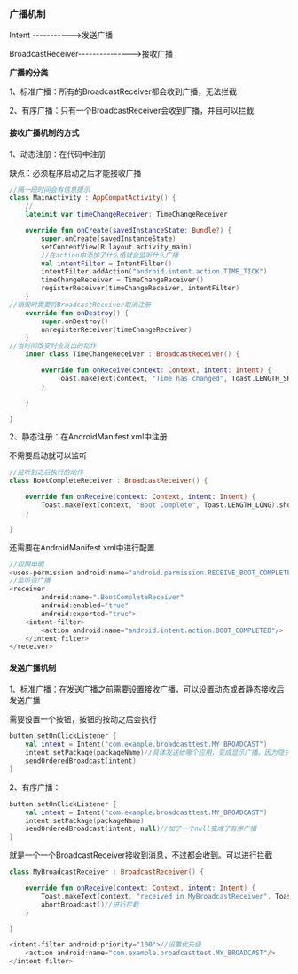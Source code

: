 ### **广播机制**

Intent   ----------->发送广播

BroadcastReceiver--------------->接收广播

**广播的分类**

1、标准广播：所有的BroadcastReceiver都会收到广播，无法拦截

2、有序广播：只有一个BroadcastReceiver会收到广播，并且可以拦截

#### **接收广播机制的方式**

1、动态注册：在代码中注册

缺点：必须程序启动之后才能接收广播

```kotlin
//隔一段时间会有信息提示
class MainActivity : AppCompatActivity() {
    //
    lateinit var timeChangeReceiver: TimeChangeReceiver

    override fun onCreate(savedInstanceState: Bundle?) {
        super.onCreate(savedInstanceState)
        setContentView(R.layout.activity_main)
        //在action中添加了什么值就会监听什么广播
        val intentFilter = IntentFilter()
        intentFilter.addAction("android.intent.action.TIME_TICK")
        timeChangeReceiver = TimeChangeReceiver()
        registerReceiver(timeChangeReceiver, intentFilter)
    }
//销毁时需要将BroadcastReceiver取消注册
    override fun onDestroy() {
        super.onDestroy()
        unregisterReceiver(timeChangeReceiver)
    }
//当时间改变时会发出的动作
    inner class TimeChangeReceiver : BroadcastReceiver() {

        override fun onReceive(context: Context, intent: Intent) {
            Toast.makeText(context, "Time has changed", Toast.LENGTH_SHORT).show()
        }

    }

}
```

2、静态注册：在AndroidManifest.xml中注册

不需要启动就可以监听

```kotlin
//监听到之后执行的动作
class BootCompleteReceiver : BroadcastReceiver() {

    override fun onReceive(context: Context, intent: Intent) {
        Toast.makeText(context, "Boot Complete", Toast.LENGTH_LONG).show()
    }

}
```

还需要在AndroidManifest.xml中进行配置

```kotlin
//权限申明
<uses-permission android:name="android.permission.RECEIVE_BOOT_COMPLETED"/>
//监听该广播
<receiver
        android:name=".BootCompleteReceiver"
        android:enabled="true"
        android:exported="true">
    <intent-filter>
        <action android:name="android.intent.action.BOOT_COMPLETED"/>
    </intent-filter>
</receiver>
```

#### **发送广播机制**

1、标准广播：在发送广播之前需要设置接收广播，可以设置动态或者静态接收后发送广播

需要设置一个按钮，按钮的按动之后会执行

```kotlin
button.setOnClickListener {
    val intent = Intent("com.example.broadcasttest.MY_BROADCAST")
    intent.setPackage(packageName)//具体发送给哪个应用，变成显示广播。因为隐式广播在静态接收是无法接收的
    sendOrderedBroadcast(intent)
}
```

2、有序广播：

```kotlin
button.setOnClickListener {
    val intent = Intent("com.example.broadcasttest.MY_BROADCAST")
    intent.setPackage(packageName)
    sendOrderedBroadcast(intent, null)//加了一个null变成了有序广播
}
```

就是一个一个BroadcastReceiver接收到消息，不过都会收到。可以进行拦截

```kotlin
class MyBroadcastReceiver : BroadcastReceiver() {

    override fun onReceive(context: Context, intent: Intent) {
        Toast.makeText(context, "received in MyBroadcastReceiver", Toast.LENGTH_SHORT).show()
        abortBroadcast()//进行拦截
    }

}
```

```kotlin
<intent-filter android:priority="100">//设置优先级
    <action android:name="com.example.broadcasttest.MY_BROADCAST"/>
</intent-filter>
```